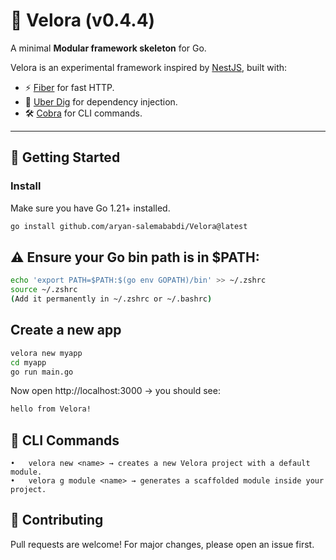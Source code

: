 # 🌱 Velora (v0.4.4)
A minimal **Modular framework skeleton** for Go.

Velora is an experimental framework inspired by [NestJS](https://nestjs.com/), built with:
- ⚡️ [Fiber](https://github.com/gofiber/fiber) for fast HTTP.
- 🧩 [Uber Dig](https://github.com/uber-go/dig) for dependency injection.
- 🛠️ [Cobra](https://github.com/spf13/cobra) for CLI commands.

---

## 🚀 Getting Started

### Install
Make sure you have Go 1.21+ installed.

```bash
go install github.com/aryan-salemababdi/Velora@latest
```

## ⚠️ Ensure your Go bin path is in $PATH:

```bash
echo 'export PATH=$PATH:$(go env GOPATH)/bin' >> ~/.zshrc
source ~/.zshrc
(Add it permanently in ~/.zshrc or ~/.bashrc)
```

## Create a new app

```bash
velora new myapp
cd myapp
go run main.go
```

Now open http://localhost:3000 → you should see:

```bash
hello from Velora!
```


## 🧩 CLI Commands

	•	velora new <name> → creates a new Velora project with a default module.
	•	velora g module <name> → generates a scaffolded module inside your project.



## 🤝 Contributing

Pull requests are welcome! For major changes, please open an issue first.
